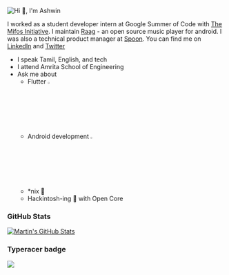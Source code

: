 ![Hi 👋, I'm Ashwin](https://user-images.githubusercontent.com/20596763/141672268-7e6c9485-72e0-4ae4-bb86-1d725d959cc2.png)

I worked as a student developer intern at Google Summer of Code with [The Mifos Initiative](https://www.github.com/openMF). I maintain [Raag](https://github.com/raag-music/raag) - an open source music player for android. I was also a technical product manager at [Spoon](https://spoon.money). You can find me on [LinkedIn][2] and [Twitter][1]
- I speak Tamil, English, and tech 
- I attend Amrita School of Engineering
- Ask me about 
	- Flutter <img src="https://img.icons8.com/color/48/000000/flutter.png" width=3%>
	- Android development <img src="https://img.icons8.com/fluent/48/000000/android-os.png" width=3%>
	- *nix :penguin:
	- Hackintosh-ing :apple: with Open Core

### GitHub Stats

<a href="https://github.com/ashwinkey04">
  <img align="center" src="https://github-readme-stats.vercel.app/api?username=ashwinkey04&show_icons=true&line_height=27&count_private=true&title_color=ffffff&text_color=c9cacc&icon_color=2bbc8a&bg_color=1d1f21" alt="Martin's GitHub Stats" />
</a>

### Typeracer badge
<a href="https://data.typeracer.com/pit/profile?user=ashwinkey04&ref=badge" target="_top"><img src="https://data.typeracer.com/misc/badge?user=ashwinkey04" border="0" /></a>

[1.1]: http://i.imgur.com/tXSoThF.png (@ashwinkey04)
[2.1]: http://i.imgur.com/0o48UoR.png (github icon with padding)


[1.2]: http://i.imgur.com/wWzX9uB.png (twitter icon without padding)
[2.2]: http://i.imgur.com/9I6NRUm.png (github icon without padding)
[3.2]: https://raw.githubusercontent.com/MartinHeinz/MartinHeinz/master/linkedin-3-16.png (LinkedIn icon without padding)


<!-- links to your social media accounts -->

[1]: https://twitter.com/ashwinkey04
[2]: https://www.linkedin.com/in/ashwinkey04/

